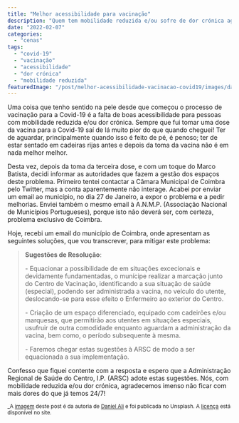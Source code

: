 ```yaml
---
title: "Melhor acessibilidade para vacinação"
description: "Quem tem mobilidade reduzida e/ou sofre de dor crónica agradece"
date: "2022-02-07"
categories: 
  - "cenas"
tags: 
  - "covid-19"
  - "vacinação"
  - "acessibilidade"
  - "dor crónica"
  - "mobilidade reduzida"
featuredImage: "/post/melhor-acessibilidade-vacinacao-covid19/images/daniel-ali-ju1yFZkrxVg-unsplash.jpg"
---
```


Uma coisa que tenho sentido na pele desde que começou o processo de vacinação para a Covid-19 é a falta de boas acessibilidade para pessoas com mobilidade reduzida e/ou dor crónica. Sempre que fui tomar uma dose da vacina para a Covid-19 saí de lá muito pior do que quando cheguei! Ter de aguardar, principalmente quando isso é feito de pé, é penoso; ter de estar sentado em cadeiras rijas antes e depois da toma da vacina não é em nada melhor melhor.

Desta vez, depois da toma da terceira dose, e com um toque do Marco Batista, decidi informar as autoridades que fazem a gestão dos espaços deste problema. Primeiro tentei contactar a Câmara Municipal de Coimbra pelo Twitter, mas a conta aparentemente não interage. Acabei por enviar um email ao município, no dia 27 de Janeiro, a expor o problema e a pedir melhorias. Enviei também o mesmo email à A.N.M.P. (Associação Nacional de Municípios Portugueses), porque isto não deverá ser, com certeza, problema exclusivo de Coimbra.

Hoje, recebi um email do município de Coimbra, onde apresentam as seguintes soluções, que vou transcrever, para mitigar este problema:

>  **Sugestões de Resolução**:
> 
>  \- Equacionar a possibilidade de em situações excecionais e devidamente  fundamentadas, o munícipe realizar a marcação junto do Centro de  Vacinação, identificando a sua situação de saúde (especial), podendo ser administrada a vacina, no veículo do utente, deslocando-se para esse  efeito o Enfermeiro ao exterior do Centro.
> 
>  \- Criação de um espaço diferenciado, equipado com cadeirões e/ou  marquesas, que permitirão aos utentes em situações especiais, usufruir  de outra comodidade enquanto aguardam a administração da vacina, bem  como, o período subsequente à mesma.
> 
>  \- Faremos chegar estas sugestões à ARSC de modo a ser equacionada a sua implementação.

Confesso que fiquei contente com a resposta e espero que a Administração Regional de Saúde do Centro, I.P. (ARSC) adote estas sugestões. Nós, com mobilidade reduzida e/ou dor crónica, agradecemos imenso não ficar com mais dores do que já temos 24/7!

<small>_A [imagem](https://unsplash.com/photos/ju1yFZkrxVg) deste post é da autoria de [Daniel Ali](https://unsplash.com/@untodesign_) e foi publicada no Unsplash. A [licença](https://unsplash.com/license) está disponível no site.

